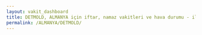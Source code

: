 ```yaml
---
layout: vakit_dashboard
title: DETMOLD, ALMANYA için iftar, namaz vakitleri ve hava durumu - ilçe/eyalet seç
permalink: /ALMANYA/DETMOLD/
---
```


<script type="text/javascript">
  var GLOBAL_COUNTRY = 'ALMANYA';
  var GLOBAL_CITY = 'DETMOLD';
  var GLOBAL_STATE = '';
  var lat = 72;
  var lon = 21;
</script>
